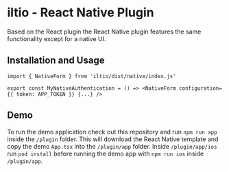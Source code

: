 # iltio - React Native Plugin

Based on the React plugin the React Native plugin features the same functionality except for a native UI.

## Installation and Usage

```tsx
import { NativeForm } from 'iltio/dist/native/index.js'

export const MyNativeAuthentication = () => <NativeForm configuration={{ token: APP_TOKEN }} {...} />
```

## Demo

To run the demo application check out this repository and run `npm run app` inside the `/plugin` folder. This will download the React Native template and copy the demo `App.tsx` into the `/plugin/app` folder. Inside `/plugin/app/ios` run `pod install` before running the demo app with `npm run ios` inside `/plugin/app`.
